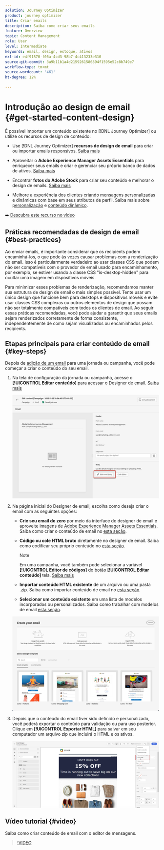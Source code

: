 ```yaml
---
solution: Journey Optimizer
product: journey optimizer
title: Criar emails
description: Saiba como criar seus emails
feature: Overview
topic: Content Management
role: User
level: Intermediate
keywords: email, design, estoque, ativos
exl-id: e4f91870-f06a-4cd3-98b7-4c413233e310
source-git-commit: 3a9b11b1a4d2159261586394f1595e52c8b749e7
workflow-type: tm+mt
source-wordcount: '461'
ht-degree: 12%

---
```


# Introdução ao design de email {#get-started-content-design}

É possível importar um conteúdo existente no [!DNL Journey Optimizer] ou utilize os recursos de design de conteúdo:

* Use [!DNL Journey Optimizer] **recursos de design de email** para criar ou importar emails responsivos. [Saiba mais](content-from-scratch.md)

* Aproveitar o **Adobe Experience Manager Assets Essentials** para enriquecer seus emails e criar e gerenciar seu próprio banco de dados de ativos. [Saiba mais](assets-essentials.md)

* Encontrar **fotos do Adobe Stock** para criar seu conteúdo e melhorar o design de emails. [Saiba mais](stock.md)

* Melhore a experiência dos clientes criando mensagens personalizadas e dinâmicas com base em seus atributos de perfil. Saiba mais sobre [personalização](../personalization/personalize.md) e [conteúdo dinâmico](../personalization/get-started-dynamic-content.md).

➡️ [Descubra este recurso no vídeo](#video)

## Práticas recomendadas de design de email {#best-practices}

Ao enviar emails, é importante considerar que os recipients podem encaminhá-los, o que pode às vezes causar problemas com a renderização do email. Isso é particularmente verdadeiro ao usar classes CSS que podem não ser compatíveis com o provedor de email usado para encaminhamento, por exemplo, se estiver usando a classe CSS &quot;is-desktop-hidden&quot; para ocultar uma imagem em dispositivos móveis.

Para minimizar esses problemas de renderização, recomendamos manter sua estrutura de design de email o mais simples possível. Tente usar um único design que funcione bem para desktops e dispositivos móveis e evite usar classes CSS complexas ou outros elementos de design que possam não ser totalmente compatíveis com todos os clientes de email. Ao seguir essas práticas recomendadas, você pode ajudar a garantir que seus emails sejam renderizados corretamente de forma consistente, independentemente de como sejam visualizados ou encaminhados pelos recipients.

## Etapas principais para criar conteúdo de email {#key-steps}

Depois de [adição de um email](create-email.md) para uma jornada ou campanha, você pode começar a criar o conteúdo do seu email.

1. Na tela de configuração da jornada ou campanha, acesse o **[!UICONTROL Editar conteúdo]** para acessar o Designer de email. [Saiba mais](create-email.md#define-email-content)

   ![](assets/email_designer_edit_email_body.png)

1. Na página inicial do Designer de email, escolha como deseja criar o email com as seguintes opções:

   * **Crie seu email do zero** por meio da interface do designer de email e aproveite imagens de [Adobe Experience Manager Assets Essentials](assets-essentials.md). Saiba como criar o conteúdo de email no [esta seção](content-from-scratch.md).

   * **Código ou cole HTML bruto** diretamente no designer de email. Saiba como codificar seu próprio conteúdo no [esta seção](code-content.md).

      >[!NOTE]
      >
      >Em uma campanha, você também pode selecionar a variável **[!UICONTROL Editor de códigos]** do botão **[!UICONTROL Editar conteúdo]** tela. [Saiba mais](create-email.md#define-email-content)

   * **Importar conteúdo HTML existente** de um arquivo ou uma pasta .zip. Saiba como importar conteúdo de email no [esta seção](existing-content.md).

   * **Selecionar um conteúdo existente** em uma lista de modelos incorporados ou personalizados. Saiba como trabalhar com modelos de email [esta seção](email-templates.md).

   ![](assets/email_designer_create_options.png)

1. Depois que o conteúdo do email tiver sido definido e personalizado, você poderá exportar o conteúdo para validação ou para uso posterior. Clique em **[!UICONTROL Exportar HTML]** para salvar em seu computador um arquivo zip que incluirá o HTML e os ativos.

   ![](assets/email_designer_export.png)

## Vídeo tutorial {#video}

Saiba como criar conteúdo de email com o editor de mensagens.

>[!VIDEO](https://video.tv.adobe.com/v/334150?quality=12)